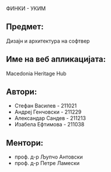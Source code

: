  ФИНКИ - УКИМ

## Предмет: 
Дизајн и архитектура на софтвер

## Име на веб апликацијата: 
Macedonia Heritage Hub

## Автори:
- Стефан Василев - 211021
- Андреј Генчовски - 211229
- Александар Сандев - 211213
- Изабела Ефтимова - 211038

## Ментори:
- проф. д-р Љупчо Антовски
- проф. д-р Петре Ламески
